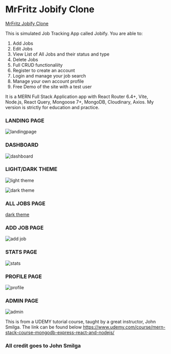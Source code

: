 # MrFritz Jobify Clone #
[MrFritz Jobify Clone](https://mrfritz-jobify.onrender.com//)

This is simulated Job Tracking App called Jobify. 
You are able to:
         
1. Add Jobs
2. Edit Jobs
3. View List of All Jobs and their status and type
4. Delete Jobs 
5. Full CRUD functionaliity
6. Register to create an account
7. Login and manage your job search
8. Manage your own account profile
9. Free Demo of the site with a test user

It is a MERN Full Stack Application app with React Router 6.4+, Vite, Node.js,
React Query, Mongoose 7+, MongoDB, Cloudinary, Axios. 
My version is strictly for education and practice.

### LANDING PAGE
![landingpage](https://github.com/mrfritzg/jobify/assets/25967991/45c899c7-fa70-4153-8140-adb976d92885)

### DASHBOARD
![dashboard](https://github.com/mrfritzg/jobify/assets/25967991/aaa2d4ca-409f-4773-90b7-86bd5eaba6d1)

### LIGHT/DARK THEME
![light theme](https://github.com/mrfritzg/jobify/assets/25967991/e72bde36-a827-4315-bed4-ca42e9f27f59)

![dark theme](https://github.com/mrfritzg/jobify/assets/25967991/e6e27988-5354-4f0f-8264-7b1c5b62cff3)

### ALL JOBS PAGE
[dark theme](https://github.com/mrfritzg/jobify/assets/25967991/525c8405-9a79-4c59-bb17-92fb49f60afc)

### ADD JOB PAGE
![add job](https://github.com/mrfritzg/jobify/assets/25967991/c0e28d58-6284-470f-b178-0bc296569eae)

### STATS PAGE
![stats](https://github.com/mrfritzg/jobify/assets/25967991/dfc5ec0d-a31a-49c8-9eae-00c5e4148470)

### PROFILE PAGE
![profile](https://github.com/mrfritzg/jobify/assets/25967991/50b06659-c5c8-4489-af4c-951adc719c64)

### ADMIN PAGE
![admin](https://github.com/mrfritzg/jobify/assets/25967991/ee596e5f-e77c-4487-8445-1fddde6b307f)


This is from a UDEMY tutorial course, taught by a great instructor, John Smilga.
The link can be found below https://www.udemy.com/course/mern-stack-course-mongodb-express-react-and-nodejs/
### All credit goes to John Smilga
